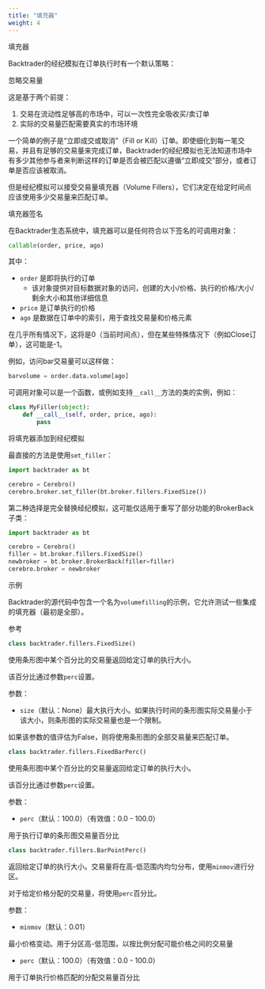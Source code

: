```yaml
---
title: "填充器"
weight: 4
---
```


填充器

Backtrader的经纪模拟在订单执行时有一个默认策略：

忽略交易量

这是基于两个前提：

1. 交易在流动性足够高的市场中，可以一次性完全吸收买/卖订单
2. 实际的交易量匹配需要真实的市场环境

一个简单的例子是“立即成交或取消”（Fill or Kill）订单。即使细化到每一笔交易，并且有足够的交易量来完成订单，Backtrader的经纪模拟也无法知道市场中有多少其他参与者来判断这样的订单是否会被匹配以遵循“立即成交”部分，或者订单是否应该被取消。

但是经纪模拟可以接受交易量填充器（Volume Fillers），它们决定在给定时间点应该使用多少交易量来匹配订单。

填充器签名

在Backtrader生态系统中，填充器可以是任何符合以下签名的可调用对象：

```python
callable(order, price, ago)
```

其中：

- `order` 是即将执行的订单
  - 该对象提供对目标数据对象的访问，创建的大小/价格、执行的价格/大小/剩余大小和其他详细信息
- `price` 是订单执行的价格
- `ago` 是数据在订单中的索引，用于查找交易量和价格元素

在几乎所有情况下，这将是0（当前时间点），但在某些特殊情况下（例如Close订单），这可能是-1。

例如，访问bar交易量可以这样做：

```python
barvolume = order.data.volume[ago]
```

可调用对象可以是一个函数，或例如支持`__call__`方法的类的实例，例如：

```python
class MyFiller(object):
    def __call__(self, order, price, ago):
        pass
```

将填充器添加到经纪模拟

最直接的方法是使用`set_filler`：

```python
import backtrader as bt

cerebro = Cerebro()
cerebro.broker.set_filler(bt.broker.fillers.FixedSize())
```

第二种选择是完全替换经纪模拟，这可能仅适用于重写了部分功能的BrokerBack子类：

```python
import backtrader as bt

cerebro = Cerebro()
filler = bt.broker.fillers.FixedSize()
newbroker = bt.broker.BrokerBack(filler=filler)
cerebro.broker = newbroker
```

示例

Backtrader的源代码中包含一个名为`volumefilling`的示例，它允许测试一些集成的填充器（最初是全部）。

参考

```python
class backtrader.fillers.FixedSize()
```

使用条形图中某个百分比的交易量返回给定订单的执行大小。

该百分比通过参数`perc`设置。

参数：

- `size`（默认：None）最大执行大小。如果执行时间的条形图实际交易量小于该大小，则条形图的实际交易量也是一个限制。

如果该参数的值评估为False，则将使用条形图的全部交易量来匹配订单。

```python
class backtrader.fillers.FixedBarPerc()
```

使用条形图中某个百分比的交易量返回给定订单的执行大小。

该百分比通过参数`perc`设置。

参数：

- `perc`（默认：100.0）（有效值：0.0 - 100.0）

用于执行订单的条形图交易量百分比

```python
class backtrader.fillers.BarPointPerc()
```

返回给定订单的执行大小。交易量将在高-低范围内均匀分布，使用`minmov`进行分区。

对于给定价格分配的交易量，将使用`perc`百分比。

参数：

- `minmov`（默认：0.01）

最小价格变动。用于分区高-低范围，以按比例分配可能价格之间的交易量

- `perc`（默认：100.0）（有效值：0.0 - 100.0）

用于订单执行价格匹配的分配交易量百分比
